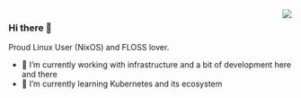<img align='right' src="https://github-readme-stats.vercel.app/api?username=bryanasdev000&count_private=true&show_icons=true">


### Hi there 👋

Proud Linux User (NixOS) and FLOSS lover.

- 🔭 I’m currently working with infrastructure and a bit of development here and there
- 🌱 I’m currently learning Kubernetes and its ecosystem

<!--
**bryanasdev000/bryanasdev000** is a ✨ _special_ ✨ repository because its `README.md` (this file) appears on your GitHub profile.

Here are some ideas to get you started:

- 🔭 I’m currently working on ...
- 🌱 I’m currently learning ...
- 👯 I’m looking to collaborate on ...
- 🤔 I’m looking for help with ...
- 💬 Ask me about ...
- 📫 How to reach me: ...
- 😄 Pronouns: ...
- ⚡ Fun fact: ...
-->
